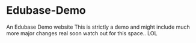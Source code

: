 # Edubase-Demo
An Edubase Demo website
This is strictly a demo and might include much more major changes real soon
watch out for this space.. LOL
